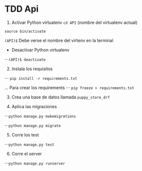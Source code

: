 # TDD Api


1. Activar Python virtualenv
`cd API` (nombre del virtualenv actual)

`source bin/activate`

`(API)$` Debe verse el nombre del virtenv en la terminal


* Desactivar Python virtualenv

⋅⋅⋅`(API)$ deactivate`


2. Instala los requisitos

⋅⋅⋅ `pip install -r requirements.txt`

... Para crear los requirements
⋅⋅⋅ `pip freeze > requirements.txt`

3. Crea una base de datos llamada `puppy_store_drf`

4. Aplica las migraciones

⋅⋅⋅`python manage.py makemigrations`

⋅⋅⋅`python manage.py migrate`

5. Corre los test

⋅⋅⋅`python manage.py test`

6. Corre el server

⋅⋅⋅`python manage.py runserver`


